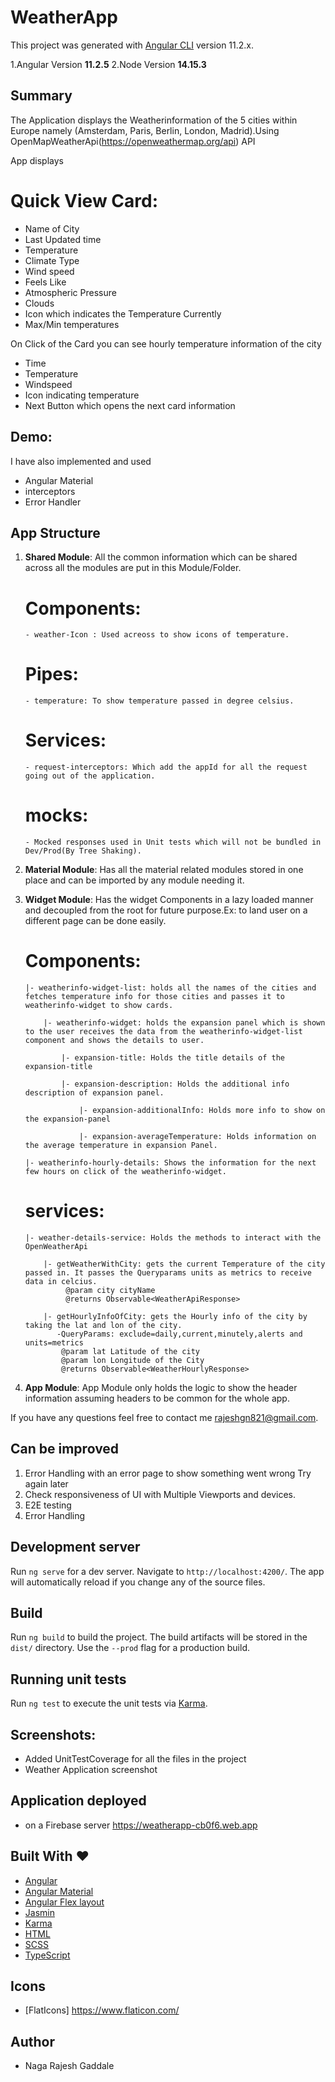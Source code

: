# WeatherApp

This project was generated with [Angular CLI](https://github.com/angular/angular-cli) version 11.2.x.

1.Angular Version **11.2.5**
2.Node Version **14.15.3**

## Summary

The Application displays the Weatherinformation of the 5 cities within Europe namely (Amsterdam, Paris, Berlin, London, Madrid).Using OpenMapWeatherApi(https://openweathermap.org/api) API

App displays

# Quick View Card:

- Name of City
- Last Updated time
- Temperature
- Climate Type
- Wind speed
- Feels Like
- Atmospheric Pressure
- Clouds
- Icon which indicates the Temperature Currently
- Max/Min temperatures

On Click of the Card you can see hourly temperature information of the city

- Time
- Temperature
- Windspeed
- Icon indicating temperature
- Next Button which opens the next card information

## Demo:

I have also implemented and used

- Angular Material
- interceptors
- Error Handler

## App Structure

1.  **Shared Module**: All the common information which can be shared across all the modules are put in this Module/Folder.

    # Components:

        - weather-Icon : Used acreoss to show icons of temperature.

    # Pipes:

        - temperature: To show temperature passed in degree celsius.

    # Services:

        - request-interceptors: Which add the appId for all the request going out of the application.

    # mocks:

        - Mocked responses used in Unit tests which will not be bundled in Dev/Prod(By Tree Shaking).

2.  **Material Module**: Has all the material related modules stored in one place and can be imported by any module needing it.

3.  **Widget Module**: Has the widget Components in a lazy loaded manner and decoupled from the root for future purpose.Ex: to land user on a different page can be done easily.

    # Components:

        |- weatherinfo-widget-list: holds all the names of the cities and fetches temperature info for those cities and passes it to weatherinfo-widget to show cards.

            |- weatherinfo-widget: holds the expansion panel which is shown to the user receives the data from the weatherinfo-widget-list component and shows the details to user.

                |- expansion-title: Holds the title details of the expansion-title

                |- expansion-description: Holds the additional info description of expansion panel.

                    |- expansion-additionalInfo: Holds more info to show on the expansion-panel

                    |- expansion-averageTemperature: Holds information on the average temperature in expansion Panel.

        |- weatherinfo-hourly-details: Shows the information for the next few hours on click of the weatherinfo-widget.

    # services:

        |- weather-details-service: Holds the methods to interact with the OpenWeatherApi

            |- getWeatherWithCity: gets the current Temperature of the city passed in. It passes the Queryparams units as metrics to receive data in celcius.
                 @param city cityName
                 @returns Observable<WeatherApiResponse>

            |- getHourlyInfoOfCity: gets the Hourly info of the city by taking the lat and lon of the city.
               -QueryParams: exclude=daily,current,minutely,alerts and units=metrics
                @param lat Latitude of the city
                @param lon Longitude of the City
                @returns Observable<WeatherHourlyResponse>

4.  **App Module**: App Module only holds the logic to show the header information assuming headers to be common for the whole app.

If you have any questions feel free to contact me rajeshgn821@gmail.com.

## Can be improved

1. Error Handling with an error page to show something went wrong Try again later
2. Check responsiveness of UI with Multiple Viewports and devices.
3. E2E testing
4. Error Handling

## Development server

Run `ng serve` for a dev server. Navigate to `http://localhost:4200/`. The app will automatically reload if you change any of the source files.

## Build

Run `ng build` to build the project. The build artifacts will be stored in the `dist/` directory. Use the `--prod` flag for a production build.

## Running unit tests

Run `ng test` to execute the unit tests via [Karma](https://karma-runner.github.io).

## Screenshots:

- Added UnitTestCoverage for all the files in the project
- Weather Application screenshot

## Application deployed

- on a Firebase server https://weatherapp-cb0f6.web.app

## Built With ❤

- [Angular](https://angular.io)
- [Angular Material](https://material.angular.io)
- [Angular Flex layout](https://github.com/angular/flex-layout)
- [Jasmin](https://jasmine.github.io/)
- [Karma](https://karma-runner.github.io/latest/index.html)
- [HTML](https://www.w3.org/html/)
- [SCSS](https://sass-lang.com/)
- [TypeScript](http://www.typescriptlang.org/)

## Icons

- [FlatIcons] https://www.flaticon.com/

## Author

- Naga Rajesh Gaddale
